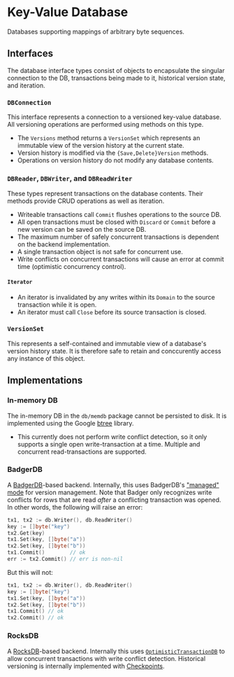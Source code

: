 # Key-Value Database

Databases supporting mappings of arbitrary byte sequences.

## Interfaces

The database interface types consist of objects to encapsulate the singular connection to the DB, transactions being made to it, historical version state, and iteration.

### `DBConnection`

This interface represents a connection to a versioned key-value database. All versioning operations are performed using methods on this type.

* The `Versions` method returns a `VersionSet` which represents an immutable view of the version history at the current state.
* Version history is modified via the `{Save,Delete}Version` methods.
* Operations on version history do not modify any database contents.

### `DBReader`, `DBWriter`, and `DBReadWriter`

These types represent transactions on the database contents. Their methods provide CRUD operations as well as iteration.

* Writeable transactions call `Commit` flushes operations to the source DB.
* All open transactions must be closed with `Discard` or `Commit` before a new version can be saved on the source DB.
* The maximum number of safely concurrent transactions is dependent on the backend implementation.
* A single transaction object is not safe for concurrent use.
* Write conflicts on concurrent transactions will cause an error at commit time (optimistic concurrency control).

#### `Iterator`

* An iterator is invalidated by any writes within its `Domain` to the source transaction while it is open.
* An iterator must call `Close` before its source transaction is closed.

### `VersionSet`

This represents a self-contained and immutable view of a database's version history state. It is therefore safe to retain and conccurently access any instance of this object.

## Implementations

### In-memory DB

The in-memory DB in the `db/memdb` package cannot be persisted to disk. It is implemented using the Google [btree](https://pkg.go.dev/github.com/google/btree) library.
  * This currently does not perform write conflict detection, so it only supports a single open write-transaction at a time. Multiple and concurrent read-transactions are supported.

### BadgerDB

A [BadgerDB](https://pkg.go.dev/github.com/dgraph-io/badger/v3)-based backend. Internally, this uses BadgerDB's ["managed" mode](https://pkg.go.dev/github.com/dgraph-io/badger/v3#OpenManaged) for version management.
Note that Badger only recognizes write conflicts for rows that are read _after_ a conflicting transaction was opened. In other words, the following will raise an error:

```go
tx1, tx2 := db.Writer(), db.ReadWriter()
key := []byte("key")
tx2.Get(key)
tx1.Set(key, []byte("a"))
tx2.Set(key, []byte("b"))
tx1.Commit()        // ok
err := tx2.Commit() // err is non-nil
```

But this will not:
```go
tx1, tx2 := db.Writer(), db.ReadWriter()
key := []byte("key")
tx1.Set(key, []byte("a"))
tx2.Set(key, []byte("b"))
tx1.Commit() // ok
tx2.Commit() // ok
```
### RocksDB

A [RocksDB](https://github.com/facebook/rocksdb)-based backend. Internally this uses [`OptimisticTransactionDB`](https://github.com/facebook/rocksdb/wiki/Transactions#optimistictransactiondb) to allow concurrent transactions with write conflict detection. Historical versioning is internally implemented with [Checkpoints](https://github.com/facebook/rocksdb/wiki/Checkpoints).
